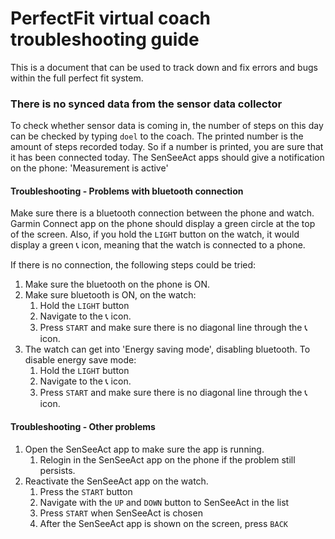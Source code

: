 # PerfectFit virtual coach troubleshooting guide
This is a document that can be used to track down and fix errors and bugs within the full perfect 
fit system.

###  There is no synced data from the sensor data collector
To check whether sensor data is coming in, the number of steps on this day can be checked by
typing `doel` to the coach. The printed number is the amount of steps recorded today. So if a number
is printed, you are sure that it has been connected today. The SenSeeAct apps should give a
notification on the phone: 'Measurement is active'

#### Troubleshooting - Problems with bluetooth connection
Make sure there is a bluetooth connection between the phone and watch. Garmin Connect app on the phone should display
a green circle at the top of the screen. Also, if you hold the `LIGHT` button on the watch, it would
display a green 📞 icon, meaning that the watch is connected to a phone. 

If there is no connection, the following steps could be tried:
1. Make sure the bluetooth on the phone is ON.
2. Make sure bluetooth is ON, on the watch:
   1. Hold the `LIGHT` button
   2. Navigate to the 📞 icon.
   3. Press `START` and make sure there is no diagonal line through the 📞 icon.
3. The watch can get into 'Energy saving mode', disabling bluetooth. To disable energy save mode:
   1. Hold the `LIGHT` button
   2. Navigate to the 📞 icon.
   3. Press `START` and make sure there is no diagonal line through the 📞 icon.

#### Troubleshooting - Other problems
1. Open the SenSeeAct app to make sure the app is running.
   1. Relogin in the SenSeeAct app on the phone if the problem still persists.
2. Reactivate the SenSeeAct app on the watch.
   1. Press the `START` button
   2. Navigate with the `UP` and `DOWN` button to SenSeeAct in the list
   3. Press `START` when SenSeeAct is chosen
   4. After the SenSeeAct app is shown on the screen, press `BACK`
